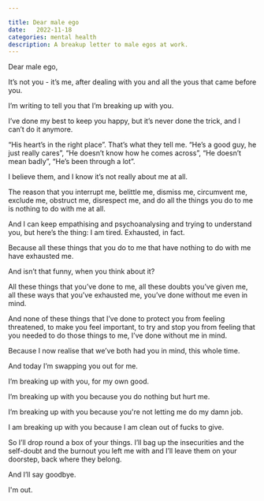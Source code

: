 ```yaml
---

title: Dear male ego
date:   2022-11-18
categories: mental health
description: A breakup letter to male egos at work.
---
```


Dear male ego,

It’s not you - it’s me, after dealing with you and all the yous that came before you.

I’m writing to tell you that I’m breaking up with you.

I’ve done my best to keep you happy, but it’s never done the trick, and I can’t do it anymore.

“His heart’s in the right place”. That’s what they tell me. “He’s a good guy, he just really cares”, “He doesn’t know how he comes across”, “He doesn’t mean badly”, “He’s been through a lot”.

I believe them, and I know it’s not really about me at all.

The reason that you interrupt me, belittle me, dismiss me, circumvent me, exclude me, obstruct me, disrespect me, and do all the things you do to me is nothing to do with me at all.

And I can keep empathising and psychoanalysing and trying to understand you, but here’s the thing: I am tired. Exhausted, in fact.

Because all these things that you do to me that have nothing to do with me have exhausted me. 

And isn’t that funny, when you think about it? 

All these things that you’ve done to me, all these doubts you’ve given me, all these ways that you’ve exhausted me, you’ve done without me even in mind. 

And none of these things that I’ve done to protect you from feeling threatened, to make you feel important, to try and stop you from feeling that you needed to do those things to me, I’ve done without me in mind.

Because I now realise that we’ve both had you in mind, this whole time. 

And today I’m swapping you out for me.

I’m breaking up with you, for my own good. 

I’m breaking up with you because you do nothing but hurt me. 

I’m breaking up with you because you're not letting me do my damn job. 

I am breaking up with you because I am clean out of fucks to give.

So I’ll drop round a box of your things. I’ll bag up the insecurities and the self-doubt and the burnout you left me with and I’ll leave them on your doorstep, back where they belong.

And I’ll say goodbye.

I'm out.